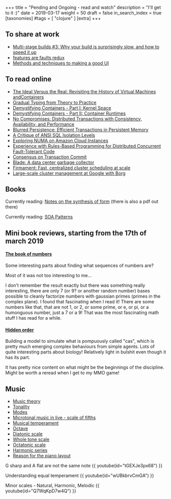 +++
title = "Pending and Ongoing - read and watch"
description = "I'll get to it :)"
date = 2019-03-17
weight = 50
draft = false
in_search_index = true
[taxonomies]
#tags = [ "clojure" ]
[extra]
+++

## To share at work

- [Multi-stage builds #3: Why your build is surprisingly slow, and how to speed it up](https://pythonspeed.com/articles/faster-multi-stage-builds/)
- [features are faults redux](https://flak.tedunangst.com/post/features-are-faults-redux)
- [Methods and techniques to making a good UI](https://www.youtube.com/watch?v=7OSkB4BCx00)

## To read online

- [The Ideal Versus the Real: Revisiting the History of Virtual Machines andContainers](https://arxiv.org/pdf/1904.12226.pdf)
- [Gradual Typing from Theory to Practice](https://blog.sigplan.org/2019/07/12/gradual-typing-theory-practice/)
- [Demystifying Containers - Part I: Kernel Space](https://medium.com/@saschagrunert/demystifying-containers-part-i-kernel-space-2c53d6979504)
- [Demystifying Containers - Part II: Container Runtimes](https://medium.com/@saschagrunert/demystifying-containers-part-ii-container-runtimes-e363aa378f25)
- [No Compromises: Distributed Transactions with Consistency, Availability, and Performance](https://blog.acolyer.org/2016/01/14/no-compromises/)
- [Blurred Persistence: Efficient Transactions in Persistent Memory](https://blog.acolyer.org/2016/01/21/blurred-persistence/)
- [A Critique of ANSI SQL Isolation Levels](https://blog.acolyer.org/2016/02/24/a-critique-of-ansi-sql-isolation-levels/)
- [Exploring NUMA on Amazon Cloud Instances](http://techblog.cloudperf.net/2016/09/exploring-numa-on-amazon-cloud-instances.html)
- [Experience with Rules-Based Programming for Distributed Concurrent Fault-Tolerant Code](https://blog.acolyer.org/2016/01/19/dcft/)
- [Consensus on Transaction Commit](https://blog.acolyer.org/2016/01/13/consensus-on-transaction-commit/)
- [Blade: A data center garbage collector](https://blog.acolyer.org/2015/05/06/blade-a-data-center-garbage-collector/)
- [Firmament: Fast, centralized cluster scheduling at scale](https://blog.acolyer.org/2016/11/30/firmament-fast-centralized-cluster-scheduling-at-scale/)
- [Large-scale cluster management at Google with Borg](https://blog.acolyer.org/2015/05/07/large-scale-cluster-management-at-google-with-borg/)

## Books

Currently reading: [Notes on the synthesis of form](https://www.amazon.com/Notes-Synthesis-Form-Harvard-Paperbacks/dp/0674627512) (there is also a pdf out there)

Currently reading: [SOA Patterns](https://www.amazon.com/SOA-Patterns-Arnon-Rotem-Gal-Oz/dp/1933988266)

## Mini book reviews, starting from the 17th of march 2019

#### [The book of numbers](https://mennohenselmans.com/the-myth-of-1glb-optimal-protein-intake-for-bodybuilders/)

Some interesting parts about finding what sequences of numbers are?

Most of it was not too interesting to me...

I don't remember the result exactly but there was something really interesting, there are only 7 (or 9? or another random number) bases possible to cleanly factorize numbers with gaussian primes (primes in the complex plane). I found that fascinating when I read it! There are some numbers like that, that are not 1, or 2, or some prime, or e, or pi, or a humonguous number, just a 7 or a 9! That was the most fascinating math stuff I has read for a while.

#### [Hidden order](https://www.amazon.com/Hidden-Order-Adaptation-Builds-Complexity/dp/0201442302)

Building a model to simulate what is pompuously called "cas", which is pretty much emerging complex behaviours from simple agents. Lots of quite interesting parts about biology! Relatively light in bulshit even though it has its part.

It has pretty nice content on what might be the beginnings of the discipline. Might be worth a reread when I get to my MMO game!

## Music

- [Music theory](https://en.wikipedia.org/wiki/Music_theory)
- [Tonality](https://en.wikipedia.org/wiki/Tonality)
- [Modes](https://en.wikipedia.org/wiki/Mode_(music))
- [Microtonal music in live - scale of fifths](https://www.subaqueousmusic.com/sof/)
- [Musical temperament](https://en.wikipedia.org/wiki/Musical_temperament)
- [Octave](https://en.wikipedia.org/wiki/Octave)
- [Diatonic scale](https://en.wikipedia.org/wiki/Diatonic_scale)
- [Whole tone scale](https://en.wikipedia.org/wiki/Whole_tone_scale)
- [Octatonic scale](https://en.wikipedia.org/wiki/Octatonic_scale)
- [Harmonic series](https://en.wikipedia.org/wiki/Harmonic_series_(music))
- [Reason for the piano layout](https://www.quora.com/Whats-the-reason-for-the-piano-keyboard-layout-of-12-keys-in-an-octave-with-7-white-keys-in-front-and-5-at-the-back-Why-this-specific-arrangement)

G sharp and A flat are not the same note
{{ youtube(id="tGEXJe3px68") }}

Understanding equal temperament
{{ youtube(id="wUBkbrvCmGA") }}

Minor scales - Natural, Harmonic, Melodic
{{ youtube(id="Q7WqKpD7w4Q") }}
